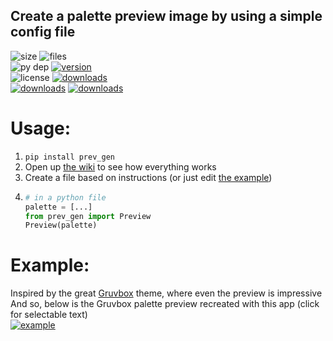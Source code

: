 ## Create a palette preview image by using a simple config file

![size](https://img.shields.io/github/languages/code-size/aonodensetsu/prev_gen) ![files](https://img.shields.io/github/directory-file-count/aonodensetsu/prev_gen)   
![py dep](https://img.shields.io/pypi/pyversions/prev-gen) [![version](https://img.shields.io/pypi/v/prev-gen)](https://pypi.org/project/prev-gen/4.5.2/)  
![license](https://img.shields.io/pypi/l/prev-gen) [![downloads](https://img.shields.io/badge/releases-here-green?logo=pypi)](https://pypi.org/project/prev-gen/#history)  
[![downloads](https://img.shields.io/badge/wiki-here-pink)](https://github.com/Aonodensetsu/prev_gen/blob/main/WIKI.md) [![downloads](https://img.shields.io/badge/changelog-here-pink)](https://github.com/Aonodensetsu/prev_gen/blob/main/CHANGELOG.md)  

# Usage:
1. `pip install prev_gen`
2. Open up [the wiki](https://github.com/Aonodensetsu/prev_gen/blob/main/WIKI.md) to see how everything works
3. Create a file based on instructions (or just edit [the example](https://github.com/Aonodensetsu/prev_gen/blob/main/example.py))
4. ```python
   # in a python file
   palette = [...]
   from prev_gen import Preview
   Preview(palette)
   ```

# Example:
Inspired by the great [Gruvbox](https://github.com/morhetz/gruvbox) theme, where even the preview is impressive  
And so, below is the Gruvbox palette preview recreated with this app (click for selectable text)  
[![example](https://raw.githubusercontent.com/Aonodensetsu/prev_gen/main/gruvbox.png)](https://raw.githubusercontent.com/Aonodensetsu/prev_gen/main/gruvbox.svg)
